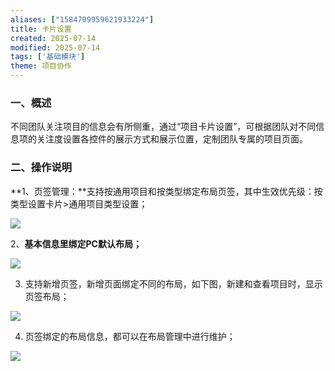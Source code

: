 ```yaml
---
aliases: ["1584709959621933224"]
title: 卡片设置
created: 2025-07-14
modified: 2025-07-14
tags: ['基础模块']
theme: 项目协作
---
```


### **一、概述**

不同团队关注项目的信息会有所侧重，通过“项目卡片设置”，可根据团队对不同信息项的关注度设置各控件的展示方式和展示位置，定制团队专属的项目页面。

### 二、操作说明

**1、页签管理：**支持按通用项目和按类型绑定布局页签，其中生效优先级：按类型设置卡片>通用项目类型设置；

![](2f3d42908fd1c2b6bfa37d2273e5ae5f.jpg)

2、**基本信息里绑定PC默认布局；**

![](e064f0feb89ac971c4f322f73c28fe9a.jpg)

3. 支持新增页签，新增页面绑定不同的布局，如下图，新建和查看项目时，显示页签布局；

![](5d8a38197b786096871f49a120b784da.jpg)

4. 页签绑定的布局信息，都可以在布局管理中进行维护；

![](f8fc1972c8adb818310b25b683a3ead9.jpg)